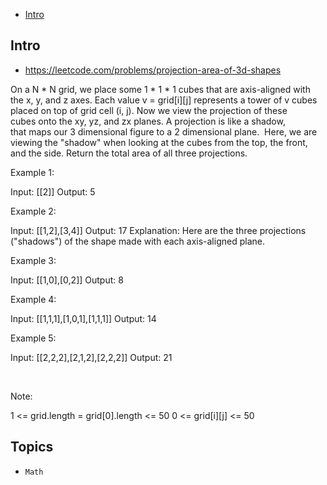 - [Intro](#intro)

## Intro

- https://leetcode.com/problems/projection-area-of-3d-shapes

On a N * N grid, we place some 1 * 1 * 1 cubes that are axis-aligned with the x, y, and z axes.
Each value v = grid[i][j] represents a tower of v cubes placed on top of grid cell (i, j).
Now we view the projection of these cubes onto the xy, yz, and zx planes.
A projection is like a shadow, that maps our 3 dimensional figure to a 2 dimensional plane. 
Here, we are viewing the "shadow" when looking at the cubes from the top, the front, and the side.
Return the total area of all three projections.
 







































Example 1:

Input: [[2]]
Output: 5


Example 2:

Input: [[1,2],[3,4]]
Output: 17
Explanation: 
Here are the three projections ("shadows") of the shape made with each axis-aligned plane.



Example 3:

Input: [[1,0],[0,2]]
Output: 8


Example 4:

Input: [[1,1,1],[1,0,1],[1,1,1]]
Output: 14


Example 5:

Input: [[2,2,2],[2,1,2],[2,2,2]]
Output: 21

 



Note:

1 <= grid.length = grid[0].length <= 50
0 <= grid[i][j] <= 50











## Topics

- `Math`


